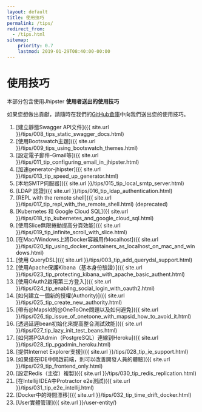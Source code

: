 ```yaml
---
layout: default
title: 使用技巧
permalink: /tips/
redirect_from:
  - /tips.html
sitemap:
    priority: 0.7
    lastmod: 2019-01-29T08:40:00-00:00
---
```


# <i class="fa fa-cogs"></i> 使用技巧

本部分包含使用Jhipster **使用者送出的使用技巧**

如果您想做出貢獻，請隨時在我們的[GitHub倉庫](https://github.com/jhipster/jhipster.github.io)中向我們送出您的使用技巧。

1. [建立靜態Swagger API文件]({{ site.url }}/tips/008_tips_static_swagger_docs.html)
1. [使用Bootswatch主題]({{ site.url }}/tips/009_tips_using_bootswatch_themes.html)
1. [設定電子郵件-Gmail等]({{ site.url }}/tips/011_tip_configuring_email_in_jhipster.html)
1. [加速generator-jhipster]({{ site.url }}/tips/013_tip_speed_up_generator.html)
1. [本地SMTP伺服器]({{ site.url }}/tips/015_tip_local_smtp_server.html)
1. [LDAP 認證]({{ site.url }}/tips/016_tip_ldap_authentication.html)
1. [REPL with the remote shell]({{ site.url }}/tips/017_tip_repl_with_the_remote_shell.html) (deprecated)
1. [Kubernetes 和 Google Cloud SQL]({{ site.url }}/tips/018_tip_kubernetes_and_google_cloud_sql.html)
1. [使用Slice無限捲動提高分頁效能]({{ site.url }}/tips/019_tip_infinite_scroll_with_slice.html)
1. [在Mac/Windows上將Docker容器用作localhost]({{ site.url }}/tips/020_tip_using_docker_containers_as_localhost_on_mac_and_windows.html)
1. [使用 QueryDSL]({{ site.url }}/tips/003_tip_add_querydsl_support.html)
1. [使用Apache保護Kibana（基本身份驗證）]({{ site.url }}/tips/023_tip_protecting_kibana_with_apache_basic_authent.html)
1. [使用OAuth2啟用第三方登入]({{ site.url }}/tips/024_tip_enabling_social_login_with_oauth2.html)
1. [如何建立一個新的授權(Authority)]({{ site.url }}/tips/025_tip_create_new_authority.html)
1. [帶有@MapsId的@OneToOne問題以及如何避免]({{ site.url }}/tips/026_tip_issue_of_onetoone_with_mapsid_how_to_avoid_it.html)
1. [透過延遲bean初始化來提高整合測試效能]({{ site.url }}/tips/027_tip_lazy_init_test_beans.html)
1. [如何將PGAdmin（PostgreSQL）連線到Heroku]({{ site.url }}/tips/028_tip_pgadmin_heroku.html)
1. [提供Internet Explorer支援]({{ site.url }}/tips/028_tip_ie_support.html)
1. [如果僅在IDE中開啟前端，則可以改善開發人員的體驗]({{ site.url }}/tips/029_tip_frontend_only.html)
1. [設定Redis（主從）複製]({{ site.url }}/tips/030_tip_redis_replication.html)
1. [在Intellij IDEA中Protractor e2e測試]({{ site.url }}/tips/031_tip_e2e_intellij.html)
1. [Docker中的時間漂移]({{ site.url }}/tips/032_tip_time_drift_docker.html)
1. [User實體管理]({{ site.url }}/user-entity/)

